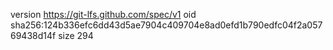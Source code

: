 version https://git-lfs.github.com/spec/v1
oid sha256:124b336efc6dd43d5ae7904c409704e8ad0efd1b790edfc04f2a05769438d14f
size 294
